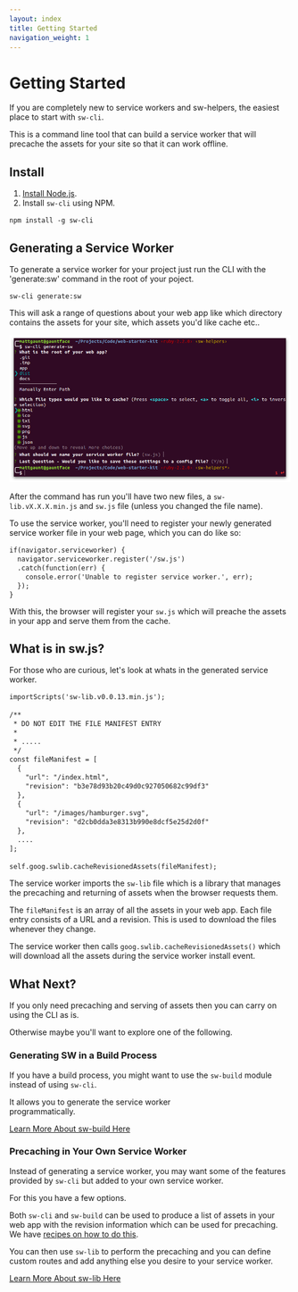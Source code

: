 ```yaml
---
layout: index
title: Getting Started
navigation_weight: 1
---
```


# Getting Started

If you are completely new to service workers and sw-helpers,
the easiest place to start with `sw-cli`.

This is a command line tool that can build a service
worker that will precache the assets for your site so that
it can work offline.

## Install

1. [Install Node.js](https://nodejs.org/en/).
2. Install `sw-cli` using NPM.

```
npm install -g sw-cli
```

## Generating a Service Worker

To generate a service worker for your project just run
the CLI with the 'generate:sw' command in the root of
your poject.

```
sw-cli generate:sw
```

This will ask a range of questions about your web app like
which directory contains the assets for your site, which assets
you'd like cache etc..

![Screenshot of the sw-cli command.](./images/sw-cli-questions.png)

After the command has run you'll have two new files, a
`sw-lib.vX.X.X.min.js` and `sw.js` file (unless you changed
the file name).

To use the service worker, you'll need to register your
newly generated service worker file in your web page,
which you can do like so:

```
if(navigator.serviceworker) {
  navigator.serviceworker.register('/sw.js')
  .catch(function(err) {
    console.error('Unable to register service worker.', err);
  });
}
```

With this, the browser will register your `sw.js` which
will preache the assets in your app and serve them
from the cache.

## What is in sw.js?

For those who are curious, let's look at whats in the
generated service worker.

```
importScripts('sw-lib.v0.0.13.min.js');

/**
 * DO NOT EDIT THE FILE MANIFEST ENTRY
 *
 * .....
 */
const fileManifest = [
  {
    "url": "/index.html",
    "revision": "b3e78d93b20c49d0c927050682c99df3"
  },
  {
    "url": "/images/hamburger.svg",
    "revision": "d2cb0dda3e8313b990e8dcf5e25d2d0f"
  },
  ....
];

self.goog.swlib.cacheRevisionedAssets(fileManifest);
```

The service worker imports the `sw-lib` file which is
a library that manages the precaching and returning
of assets when the browser requests them.

The `fileManifest` is an array of all the assets in your
web app. Each file entry consists of a URL and a revision.
This is used to download the files whenever they change.

The service worker then calls
`goog.swlib.cacheRevisionedAssets()` which will download
all the assets during the service worker install event.

## What Next?

If you only need precaching and serving of assets then
you can carry on using the CLI as is.

Otherwise maybe you'll want to explore one of the following.

### Generating SW in a Build Process

If you have a build process, you might want to use the
`sw-build` module instead of using `sw-cli`.

It allows you to generate the service worker  
programmatically.

[Learn More About sw-build Here](../reference-docs/stable/latest/module-sw-build.html#main)

### Precaching in Your Own Service Worker

Instead of generating a service worker, you may want some
of the features provided by `sw-cli` but added to your
own service worker.

For this you have a few options.

Both `sw-cli` and `sw-build` can be used to produce a
list of assets in your web app with the revision
information which can be used for precaching. We have
[recipes on how to do this](../recipes#main).

You can then use `sw-lib` to perform the precaching and
you can define custom routes and add anything else you
desire to your service worker.

[Learn More About sw-lib Here](../reference-docs/stable/latest/module-sw-lib.html#main)
